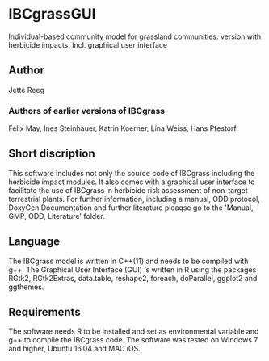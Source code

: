 # IBCgrassGUI
Individual-based community model for grassland communities: version with herbicide impacts. Incl. graphical user interface
## Author
Jette Reeg
### Authors of earlier versions of IBCgrass
Felix May, Ines Steinhauer, Katrin Koerner, Lina Weiss, Hans Pfestorf
## Short discription
This software includes not only the source code of IBCgrass including the herbicide impact modules. It also comes with a graphical user interface to facilitate the use of IBCgrass in herbicide risk assessment of non-target terrestrial plants. 
For further information, including a manual, ODD protocol, DoxyGen Documentation and further literature pleaqse go to the 'Manual, GMP, ODD, Literature' folder.
## Language
The IBCgrass model is written in C++(11) and needs to be compiled with g++.
The Graphical User Interface (GUI) is written in R using the packages RGtk2, RGtk2Extras, data.table, reshape2, foreach, doParallel, ggplot2 and ggthemes.
## Requirements
The software needs R to be installed and set as environmental variable and g++ to compile the IBCgrass code.
The software was tested on Windows 7 and higher, Ubuntu 16.04 and MAC iOS. 
